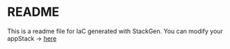 # README
This is a readme file for IaC generated with StackGen.
You can modify your appStack -> [here](http://main.dev.stackgen.com/appstacks/48ff3e0f-8888-45f4-905c-6214be41fac1)
